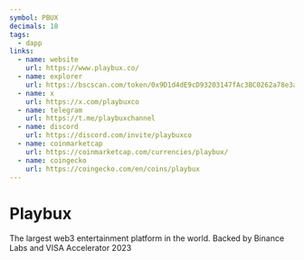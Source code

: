 ```yaml
---
symbol: PBUX
decimals: 18
tags:
  - dapp
links:
  - name: website
    url: https://www.playbux.co/
  - name: explorer
    url: https://bscscan.com/token/0x9D1d4dE9cD93203147fAc3BC0262a78e3a0e96bb
  - name: x
    url: https://x.com/playbuxco
  - name: telegram
    url: https://t.me/playbuxchannel
  - name: discord
    url: https://discord.com/invite/playbuxco
  - name: coinmarketcap
    url: https://coinmarketcap.com/currencies/playbux/
  - name: coingecko
    url: https://coingecko.com/en/coins/playbux
---
```


# Playbux

The largest web3 entertainment platform in the world. Backed by Binance Labs and VISA Accelerator 2023
